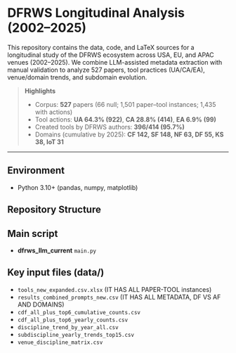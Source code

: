 # DFRWS Longitudinal Analysis (2002–2025)

This repository contains the data, code, and LaTeX sources for a longitudinal study of the DFRWS ecosystem across USA, EU, and APAC venues (2002–2025). We combine LLM-assisted metadata extraction with manual validation to analyze 527 papers, tool practices (UA/CA/EA), venue/domain trends, and subdomain evolution.

> **Highlights**
> - Corpus: **527** papers (66 null; 1,501 paper–tool instances; 1,435 with actions)
> - Tool actions: **UA 64.3% (922)**, **CA 28.8% (414)**, **EA 6.9% (99)**
> - Created tools by DFRWS authors: **396/414 (95.7%)**
> - Domains (cumulative by 2025): **CF 142, SF 148, NF 63, DF 55, KS 38, IoT 31**

---
## Environment
- Python 3.10+
  (pandas, numpy, matplotlib)
## Repository Structure

## Main script
- **dfrws_llm_current** `main.py`

## Key input files (data/) 
- `tools_new_expanded.csv.xlsx` (IT HAS ALL PAPER-TOOL instances)
- `results_combined_prompts_new.csv`   (IT HAS ALL METADATA, DF VS AF AND DOMAINS)
- `cdf_all_plus_top6_cumulative_counts.csv`
- `cdf_all_plus_top6_yearly_counts.csv`
- `discipline_trend_by_year_all.csv`
- `subdiscipline_yearly_trends_top15.csv`
- `venue_discipline_matrix.csv`
